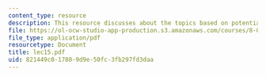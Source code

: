 ```yaml
---
content_type: resource
description: This resource discusses about the topics based on potential energy.
file: https://ol-ocw-studio-app-production.s3.amazonaws.com/courses/8-01l-physics-i-classical-mechanics-fall-2005/821449c017809d9e50fc3fb297fd3daa_lec15.pdf
file_type: application/pdf
resourcetype: Document
title: lec15.pdf
uid: 821449c0-1780-9d9e-50fc-3fb297fd3daa
---
```

